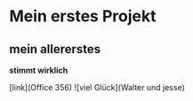 # Mein erstes Projekt
## mein allererstes
**stimmt wirklich**

[link](Office 356)
![viel Glück](Walter und jesse)

